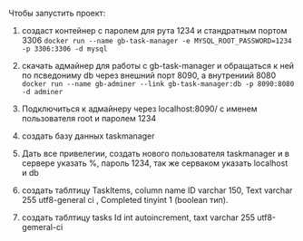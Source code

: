 Чтобы запустить проект:

1.  создаст контейнер с паролем для рута 1234 и стандратным портом 3306
 `docker run --name gb-task-manager -e MYSQL_ROOT_PASSWORD=1234 -p 3306:3306 -d mysql`


2. скачать адмайнер для работы с gb-task-manager и обращаться к ней по псведониму db через внешний порт 8090, а внутрениий 
8080
`docker run --name gb-adminer --link gb-task-manager:db -p 8090:8080 -d adminer`

3. Подключиться к адмайнеру через localhost:8090/ с именем пользователя root и паролем 1234
4. создать базу данных taskmanager 
5. Дать все привелегии, создать нового пользователя taskmanager и в сервере указать %, пароль 1234, так же серваком указать localhost и db
6. создать таблтицу TaskItems, column name ID varchar 150, Text varchar 255 utf8-general ci , Completed tinyint 1 (boolean тип).
7. создать таблтицу tasks Id int autoincrement, taxt varchar 255 utf8-gemeral-ci
 
